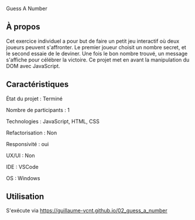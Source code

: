 Guess A Number

## À propos 
Cet exercice individuel a pour but de faire un petit jeu interactif où deux joueurs peuvent s'affronter. 
Le premier joueur choisit un nombre secret, et le second essaie de le deviner. 
Une fois le bon nombre trouvé, un message s'affiche pour célébrer la victoire. 
Ce projet met en avant la manipulation du DOM avec JavaScript.

## Caractéristiques

État du projet : Terminé 

Nombre de participants : 1 

Technologies : JavaScript, HTML, CSS

Refactorisation : Non

Responsivité : oui

UX/UI : Non

IDE : VSCode

OS : Windows

## Utilisation 

S'exécute via https://guillaume-vcnt.github.io/02_guess_a_number
